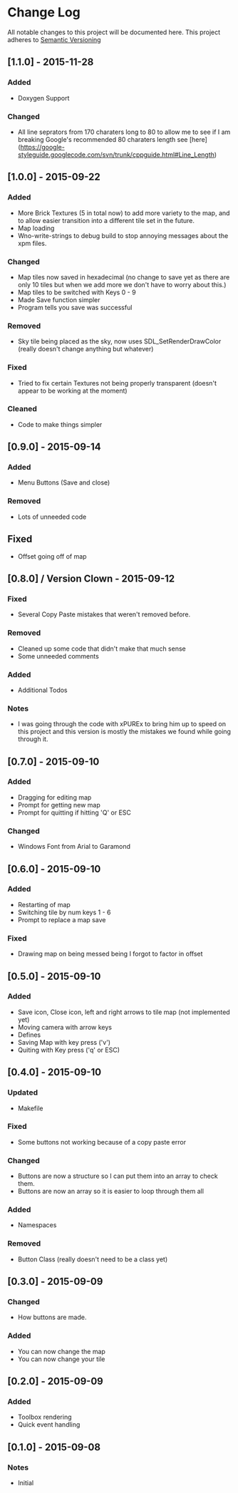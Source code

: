# Change Log

All notable changes to this project will be documented here.
This project adheres to [Semantic Versioning](http://semver.org/)

## [1.1.0] - 2015-11-28
### Added
* Doxygen Support

### Changed
* All line seprators from 170 charaters long to 80 to allow me to see if I am breaking Google's recommended 80 charaters length 
	see [here] (https://google-styleguide.googlecode.com/svn/trunk/cppguide.html#Line_Length)


## [1.0.0] - 2015-09-22
### Added
* More Brick Textures (5 in total now) to add more variety to the map, and to allow easier transition into a different tile set in the future.
* Map loading
* Wno-write-strings to debug build to stop annoying messages about the xpm files.

### Changed
* Map tiles now saved in hexadecimal (no change to save yet as there are only 10 tiles but when we add more we don't have to worry about this.)
* Map tiles to be switched with Keys 0 - 9
* Made Save function simpler
* Program tells you save was successful

### Removed
* Sky tile being placed as the sky, now uses SDL_SetRenderDrawColor (really doesn't change anything but whatever)

### Fixed
* Tried to fix certain Textures not being properly transparent (doesn't appear to be working at the moment)

### Cleaned
* Code to make things simpler


## [0.9.0] - 2015-09-14
### Added 
* Menu Buttons (Save and close)

### Removed
* Lots of unneeded code

## Fixed
* Offset going off of map


## [0.8.0] / Version Clown - 2015-09-12
### Fixed
* Several Copy Paste mistakes that weren't removed before.

### Removed
* Cleaned up some code that didn't make that much sense
* Some unneeded comments

### Added
* Additional Todos

### Notes
* I was going through the code with xPUREx to bring him up to speed on this project and this version is mostly
 the mistakes we found while going through it.


## [0.7.0] - 2015-09-10
### Added
* Dragging for editing map
* Prompt for getting new map
* Prompt for quitting if hitting 'Q' or ESC

### Changed
* Windows Font from Arial to Garamond


## [0.6.0] - 2015-09-10
### Added
* Restarting of map
* Switching tile by num keys 1 - 6
* Prompt to replace a map save

### Fixed
* Drawing map on being messed being I forgot to factor in offset


## [0.5.0] - 2015-09-10
### Added
* Save icon, Close icon, left and right arrows to tile map (not implemented yet)
* Moving camera with arrow keys
* Defines
* Saving Map with key press ('v')
* Quiting with Key press ('q' or ESC)


## [0.4.0] - 2015-09-10
### Updated
* Makefile

### Fixed
* Some buttons not working because of a copy paste error

### Changed
* Buttons are now a structure so I can put them into an array to check them.
* Buttons are now an array so it is easier to loop through them all

### Added
* Namespaces

### Removed
* Button Class (really doesn't need to be a class yet)


## [0.3.0] - 2015-09-09
### Changed
* How buttons are made.

### Added
* You can now change the map
* You can now change your tile


## [0.2.0] - 2015-09-09
### Added
* Toolbox rendering
* Quick event handling


## [0.1.0] - 2015-09-08
### Notes
* Initial
